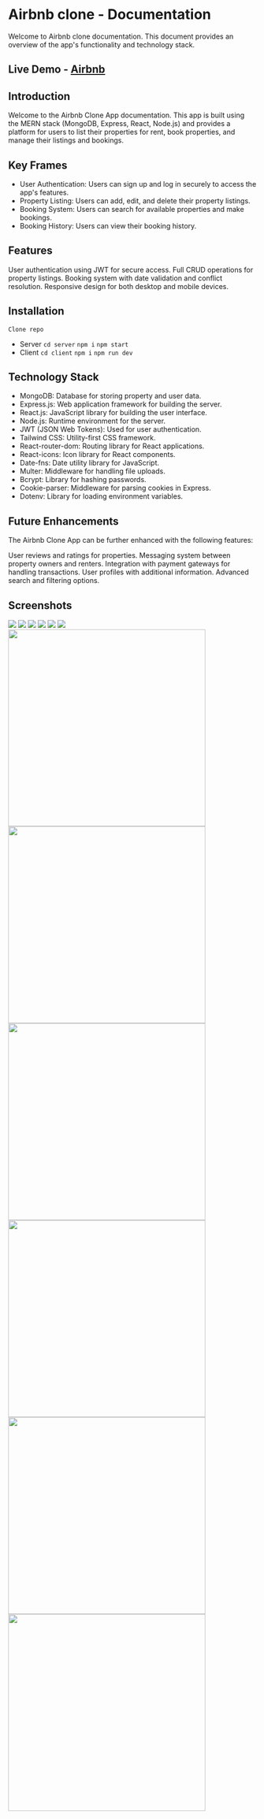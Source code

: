 # Airbnb clone - Documentation
Welcome to Airbnb clone documentation. This document provides an overview of the app's functionality and technology stack.

## Live Demo - [Airbnb]('')

## Introduction

Welcome to the Airbnb Clone App documentation. This app is built using the MERN stack (MongoDB, Express, React, Node.js) and provides a platform for users to list their properties for rent, book properties, and manage their listings and bookings.

## Key Frames

- User Authentication: Users can sign up and log in securely to access the app's features.
- Property Listing: Users can add, edit, and delete their property listings.
- Booking System: Users can search for available properties and make bookings.
- Booking History: Users can view their booking history.

## Features

User authentication using JWT for secure access.
Full CRUD operations for property listings.
Booking system with date validation and conflict resolution.
Responsive design for both desktop and mobile devices.

## Installation

`Clone repo`

- Server `cd server` `npm i` `npm start`
- Client `cd client` `npm i` `npm run dev`

## Technology Stack

- MongoDB: Database for storing property and user data.
- Express.js: Web application framework for building the server.
- React.js: JavaScript library for building the user interface.
- Node.js: Runtime environment for the server.
- JWT (JSON Web Tokens): Used for user authentication.
- Tailwind CSS: Utility-first CSS framework.
- React-router-dom: Routing library for React applications.
- React-icons: Icon library for React components.
- Date-fns: Date utility library for JavaScript.
- Multer: Middleware for handling file uploads.
- Bcrypt: Library for hashing passwords.
- Cookie-parser: Middleware for parsing cookies in Express.
- Dotenv: Library for loading environment variables.

## Future Enhancements
The Airbnb Clone App can be further enhanced with the following features:

User reviews and ratings for properties.
Messaging system between property owners and renters.
Integration with payment gateways for handling transactions.
User profiles with additional information.
Advanced search and filtering options.


## Screenshots 

<img src="public/../client/public/desktop1.png">
<img src="public/../client/public/desktop2.png">
<img src="public/../client/public/desktop3.png">
<img src="public/../client/public/desktop4.png">
<img src="public/../client/public/desktop5.png">
<img src="public/../client/public/desktop6.png">
<img width="400" src="public/../client/public/mobile%20(5).png">
<img width="400" src="public/../client/public/mobile%20(6).png">
<img width="400" src="public/../client/public/mobile%20(7).png">
<img width="400" src="public/../client/public/mobile%20(8).png">
<img width="400" src="public/../client/public/mobile%20(9).png">
<img width="400" src="public/../client/public/mobile%20(10).png">
